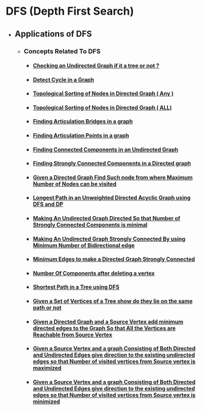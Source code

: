 # DFS (Depth First Search)

- ## Applications of DFS

  - ### Concepts Related To DFS

    - #### [Checking an Undirected Graph if it a tree or not ?](Applications%20of%20DFS/Concepts%20Related%20to%20DFS/Check%20if%20a%20Undirected%20Graph%20is%20a%20tree%20or%20not/)

    - #### [Detect Cycle in a Graph](Applications%20of%20DFS/Concepts%20Related%20to%20DFS/Detect%20Cycle%20in%20a%20Graph/)

    - #### [Topological Sorting of Nodes in Directed Graph ( Any )](Applications%20of%20DFS/Concepts%20Related%20to%20DFS/Topsort%20Using%20DFS/)
    
    - #### [Topological Sorting of Nodes in Directed Graph ( ALL)](Applications%20of%20DFS/Concepts%20Related%20to%20DFS/Finding%20All%20Possible%20Topsort/)

    - #### [Finding Articulation Bridges in a graph](Applications%20of%20DFS/Concepts%20Related%20to%20DFS/Finding%20Articulation%20Bridges%20in%20a%20Graph/)
    
    - #### [Finding Articulation Points in a graph](Applications%20of%20DFS/Concepts%20Related%20to%20DFS/Finding%20Articulation%20Points%20in%20a%20Graph/)

    - #### [Finding Connected Components in an Undirected Graph](Applications%20of%20DFS/Concepts%20Related%20to%20DFS/Finding%20Connected%20Components%20in%20a%20Undirected%20Graph/)

    - #### [Finding Strongly Connected Components in a Directed graph](Applications%20of%20DFS/Concepts%20Related%20to%20DFS/Finding%20Strongly%20Connected%20Components%20in%20a%20Directed%20Graph/)

    - #### [Given a Directed Graph Find Such node from where Maximum Number of Nodes can be visited](Applications%20of%20DFS/Concepts%20Related%20to%20DFS/Given%20a%20Directed%20Graph%20Find%20Such%20node%20from%20Where%20Maximum%20Number%20of%20Nodes%20Can%20be%20Visited/)

    - #### [Longest Path in an Unweighted Directed Acyclic Graph using DFS and DP](Applications%20of%20DFS/Concepts%20Related%20to%20DFS/Longest%20Path%20in%20an%20Unweighted%20Graph%20Using%20DFS%20and%20DP/)

    - #### [Making An Undirected Graph Directed So that Number of Strongly Connected Components is minimal](Applications%20of%20DFS/Concepts%20Related%20to%20DFS/Making%20A%20Undirected%20Connected%20Graph%20DIrected%20So%20that%20Number%20of%20SCC%20is%20minimal/)

    - #### [Making An Undirected Graph Strongly Connected By using Minimum Number of Bidirectional edge](Applications%20of%20DFS/Concepts%20Related%20to%20DFS/Making%20a%20Undirected%20Connected%20Graph%20Strongly%20Connected%20By%20giving%20Direction%20to%20Edges./)

    - #### [Minimum Edges to make a Directed Graph Strongly Connected](Applications%20of%20DFS/Concepts%20Related%20to%20DFS/Minimum%20Edges%20to%20Make%20a%20Directed%20Graph%20Strongly%20Connected)

    - #### [Number Of Components after deleting a vertex](Applications%20of%20DFS/Concepts%20Related%20to%20DFS/Number%20of%20Components%20after%20deleting%20a%20vertex/)

    - #### [Shortest Path in a Tree using DFS](Applications%20of%20DFS/Concepts%20Related%20to%20DFS/Shortest%20Path%20in%20a%20Tree%20using%20DFS/)
    
    - #### [Given a Set of Vertices of a Tree show do they lie on the same path or not](Applications%20of%20DFS/Concepts%20Related%20to%20DFS/Given%20a%20Set%20of%20Vertices%20of%20a%20Tree%20show%20do%20they%20lie%20on%20the%20same%20path%20or%20not/)
    
    - #### [Given a Directed Graph and a Source Vertex add minimum directed edges to the Graph So that All the Vertices are Reachable from Source Vertex](Applications%20of%20DFS/Concepts%20Related%20to%20DFS/Given%20a%20Directed%20Graph%20and%20a%20Source%20Vertex%20add%20minimum%20directed%20edges%20to%20the%20Graph%20So%20that%20All%20the%20Vertices%20are%20Reachable%20from%20Source%20Vertex/)   
    
    - #### [Given a Source Vertex and a graph Consisting of Both Directed and Undirected Edges give direction to the existing undirected edges so that Number of visited vertices from Source vertex is maximized](Applications%20of%20DFS/Concepts%20Related%20to%20DFS/Given%20a%20Source%20Vertex%20and%20a%20graph%20Consisting%20of%20Both%20Directed%20and%20Undirected%20Edges%20give%20direction%20to%20the%20existing%20undirected%20eges%20so%20that%20Number%20of%20visited%20vertices%20from%20Source%20vertex%20is%20maximized/) 
    - #### [Given a Source Vertex and a graph Consisting of Both Directed and Undirected Edges give direction to the existing undirected edges so that Number of visited vertices from Source vertex is minimized](Applications%20of%20DFS/Concepts%20Related%20to%20DFS/Given%20a%20Source%20Vertex%20and%20a%20graph%20Consisting%20of%20Both%20Directed%20and%20Undirected%20Edges%20give%20direction%20to%20the%20existing%20undirected%20edges%20so%20that%20Number%20of%20visited%20vertices%20from%20Source%20vertex%20is%20minimized/) 
